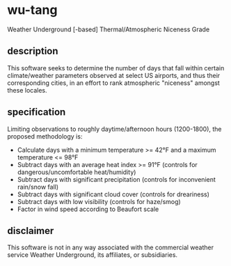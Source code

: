 # wu-tang
Weather Underground [-based] Thermal/Atmospheric Niceness Grade

## description
This software seeks to determine the number of days that fall within certain
climate/weather parameters observed at select US airports, and thus their
corresponding cities, in an effort to rank atmospheric "niceness" amongst these
locales.

## specification
Limiting observations to roughly daytime/afternoon hours (1200-1800), the proposed
methodology is:

* Calculate days with a minimum temperature >= 42°F and a maximum temperature
  <= 98°F
* Subtract days with an average heat index >= 91°F (controls for
  dangerous/uncomfortable heat/humidity)
* Subtract days with significant precipitation (controls for inconvenient
  rain/snow fall)
* Subtract days with significant cloud cover (controls for dreariness)
* Subtract days with low visibility (controls for haze/smog)
* Factor in wind speed according to Beaufort scale

## disclaimer
This software is not in any way associated with the commercial weather service
Weather Underground, its affiliates, or subsidiaries.
